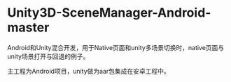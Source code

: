 # Unity3D-SceneManager-Android-master
Android和Unity混合开发，用于Native页面和unity多场景切换时，native页面与unity场景打开与回退的例子。

主工程为Android项目，unity做为aar包集成在安卓工程中。

